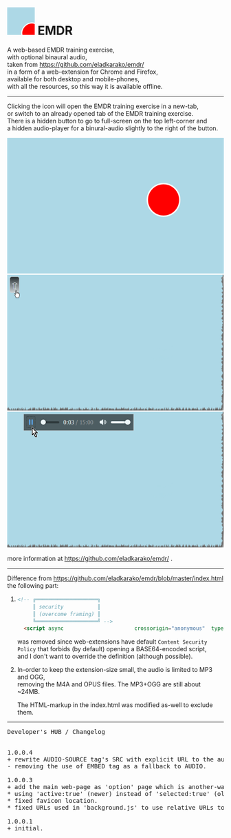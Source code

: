 <h1><img src="resources/icon.png" height="64" width="64"/> EMDR</h1>

A web-based EMDR training exercise, <br/>
with optional binaural audio, <br/>
taken from https://github.com/eladkarako/emdr/ <br/>
in a form of a web-extension for Chrome and Firefox, <br/>
available for both desktop and mobile-phones, <br/>
with all the resources, so this way it is available offline. <br/>

<hr/>

Clicking the icon will open the EMDR training exercise in a new-tab, <br/>
or switch to an already opened tab of the EMDR training exercise. <br/>
There is a hidden button to go to full-screen on the top left-corner and <br/>
a hidden audio-player for a binural-audio slightly to the right of the button. <br/>

<img src="resources/screenshot_1.png" /> <br/>
<img src="resources/screenshot_2.png" /> <br/>
<img src="resources/screenshot_3.png" /> <br/>

more information at https://github.com/eladkarako/emdr/ .

<hr/>

Difference from https://github.com/eladkarako/emdr/blob/master/index.html <br/>
the following part: 
<ol>
<li>

```html
<!-- ╔════════════════════╗
     ║ security           ║
     ║ (overcome framing) ║
     ╚════════════════════╝ -->
  <script async                       crossorigin="anonymous"  type="application/javascript"  charset="UTF-8"  src="data:application/javascript;charset=UTF-8;base64,LypQcmV2ZW50LUlGcmFtZS1IaWphY2tfKFBlcm1pc3NpdmUpLl9EZXZlbG9wZWRfQnlfRWxhZF9LYXJha29fSnVseV8yMDE4Ki9pZih0b3AubG9jYXRpb24uaG9zdG5hbWUhPT1zZWxmLmxvY2F0aW9uLmhvc3RuYW1lKXRvcC5sb2NhdGlvbi5hc3NpZ24oc2VsZi5sb2NhdGlvbi5ocmVmKTs="></script> <!-- prevent other websites loading this page in an IFRAME. -->
```

was removed since web-extensions have default <code>Content Security Policy</code> that forbids (by default) opening a BASE64-encoded script, <br/>
and I don't want to override the definition (although possible).
</li>
<li>
In-order to keep the extension-size small, the audio is limited to MP3 and OGG, <br/>
removing the M4A and OPUS files. 
The MP3+OGG are still about ~24MB.

The HTML-markup in the index.html was modified as-well to exclude them.
</li>
</ol>

<hr/>

<pre>
Developer's HUB / Changelog


1.0.0.4
+ rewrite AUDIO-SOURCE tag's SRC with explicit URL to the audio file, maybe it will fix a weird bug were you must have internet to hear the audio...
- removing the use of EMBED tag as a fallback to AUDIO.

1.0.0.3
+ add the main web-page as 'option' page which is another-way of opening it with Firefox/Chrome.
* using 'active:true' (newer) instead of 'selected:true' (older) since Firefox does not support it in 'tabs.update' and 'tabs.create'.
* fixed favicon location.
* fixed URLs used in 'background.js' to use relative URLs to the main-page, since resolving the URL to a fully-qualified-URL and using it in 'tabs.create' results (in Firefox) with wrong URL (Firefox adds the UUID again, two total to the URL, just like it was relative, probably a Firefox bug. Nevermind relative paths works-around it).

1.0.0.1
+ initial.
</pre>

<!-- <a href="https://paypal.me/e1adkarak0"><img src="https://www.paypalobjects.com/webstatic/mktg/Logo/pp-logo-100px.png" alt="PayPal Donation"></a> -->